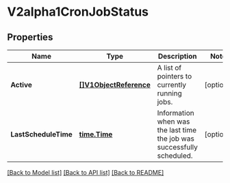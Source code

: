 # V2alpha1CronJobStatus

## Properties
Name | Type | Description | Notes
------------ | ------------- | ------------- | -------------
**Active** | [**[]V1ObjectReference**](v1.ObjectReference.md) | A list of pointers to currently running jobs. | [optional] 
**LastScheduleTime** | [**time.Time**](time.Time.md) | Information when was the last time the job was successfully scheduled. | [optional] 

[[Back to Model list]](../README.md#documentation-for-models) [[Back to API list]](../README.md#documentation-for-api-endpoints) [[Back to README]](../README.md)


